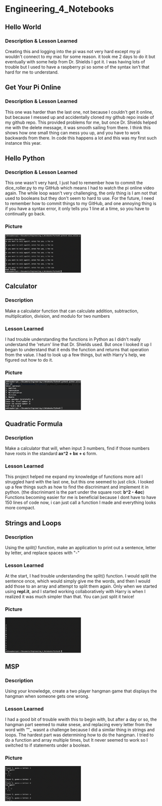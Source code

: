 # Engineering_4_Notebooks

## Hello World

### Description & Lesson Learned
Creating this and logging into the pi was not very hard except my pi wouldn't connect to my mac for some reason. it took me 2 days to do it but eventually with some help from Dr. Shields I got it. I was having lots of trouble but I used to have a raspberry pi so some of the syntax isn't that hard for me to understand.

## Get Your Pi Online

### Description & Lesson Learned
This one was harder than the last one, not because I couldn't get it online, but because I messed up and accidentally cloned my github repo inside of my github repo. This provided problems for me, but once Dr. Shields helped me with the delete message, it was smooth sailing from there. I think this shows how one small thing can mess you up, and you have to work backwards from there. In code this happens a lot and this was my first such instance this year.

## Hello Python

### Description & Lesson Learned
This one wasn't very hard, I just had to remember how to commit the dice_roller.py to my GitHub which means I had to watch the pi online video again. The while loop wasn't very challenging, the only thing is I am not that used to booleans but they don't seem to hard to use. For the future, I need to remember how to commit things to my GitHub, and one annoying thing is if you have a syntax error, it only tells you 1 line at a time, so you have to continually go back.

### Picture

<img src="Media/Hello_Python.png" width="250">

## Calculator

### Description 
Make a calculator function that can calculate addition, subtraction, multiplication, division, and modulo for two numbers

### Lesson Learned
I had trouble understanding the functions in Python as I didn't really understand the 'return' line that Dr. Shields used. But once I looked it up I began to understand that it ends the function and returns that operation from the value. I had to look up a few things, but with Harry's help, we figured out how to do it.

### Picture

<img src="Media/Calculator.png" width="250">

## Quadratic Formula

### Description
Make a calculator that will, when input 3 numbers, find if those numbers have roots in the standard **ax^2 + bx + c** form.

### Lesson Learned
This project helped me expand my knowledge of functions more ad I struggled hard with the last one, but this one seemed to just click. I looked up a few things such as how to find the discrinimant and implement it in python. (the discrinimant is the part under the square root: **b^2 - 4*a*c**) Functions becoming easier for me is beneficial because I dont have to have 150 lines of code now, i can just call a function I made and everything looks more compact.

## Strings and Loops

### Description
Using the _split()_ function, make an application to print out a sentence, letter by letter, and replace spaces with "-"

### Lesson Learned
At the start, I had trouble understanding the split() function. I would split the sentence once, which would simply give me the words, and then I would add those to an array and attempt to split them again. Only when we started using **repl.it**, and I started working collaboratively with Harry is when I realized it was much simpler than that. You can just split it twice!

### Picture

<img src="Media/Strings_and_loops.png" width="250">

## MSP

### Description
Using your knowledge, create a two player hangman game that displays the hangman when someone gets one wrong.

### Lesson Learned
I had a good bit of trouble wwith this to begin with, but after a day or so, the hangman part seemed to make snese, and replacing every letter from the word with _"_"_ wasnt a challenge because I did a similar thing in strings and loops. The hardest part was determining how to do the hangman. I tried to do a function and array multiple times, but It never seemed to work so I switched to if statements under a boolean.

### Picture
<img src="Media/MSP.png" width="250">
